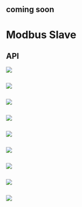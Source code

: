## coming soon


# Modbus Slave


## API


<img class="blockly_svg" src="https://makerandcoder.com/MCLab/blockly/advanced/modbus_slave/uiflow_block_modbus_slave_rtu_fun_status.svg">

```python

```

<img class="blockly_svg" src="https://makerandcoder.com/MCLab/blockly/advanced/modbus_slave/uiflow_block_modbus_slave_rtu_get_address.svg">

```python

```

<img class="blockly_svg" src="https://makerandcoder.com/MCLab/blockly/advanced/modbus_slave/uiflow_block_modbus_slave_rtu_get_function.svg">

```python

```

<img class="blockly_svg" src="https://makerandcoder.com/MCLab/blockly/advanced/modbus_slave/uiflow_block_modbus_slave_rtu_get_quantity.svg">

```python

```

<img class="blockly_svg" src="https://makerandcoder.com/MCLab/blockly/advanced/modbus_slave/uiflow_block_modbus_slave_rtu_init.svg">

```python

```

<img class="blockly_svg" src="https://makerandcoder.com/MCLab/blockly/advanced/modbus_slave/uiflow_block_modbus_slave_rtu_init_func.svg">

```python

```

<img class="blockly_svg" src="https://makerandcoder.com/MCLab/blockly/advanced/modbus_slave/uiflow_block_modbus_slave_rtu_receive_adu.svg">

```python

```

<img class="blockly_svg" src="https://makerandcoder.com/MCLab/blockly/advanced/modbus_slave/uiflow_block_modbus_slave_rtu_send.svg">

```python

```


<img class="blockly_svg" src="https://makerandcoder.com/MCLab/blockly/advanced/modbus_slave/uiflow_block_modbus_slave_rtu_update_func.svg">

```python

```

